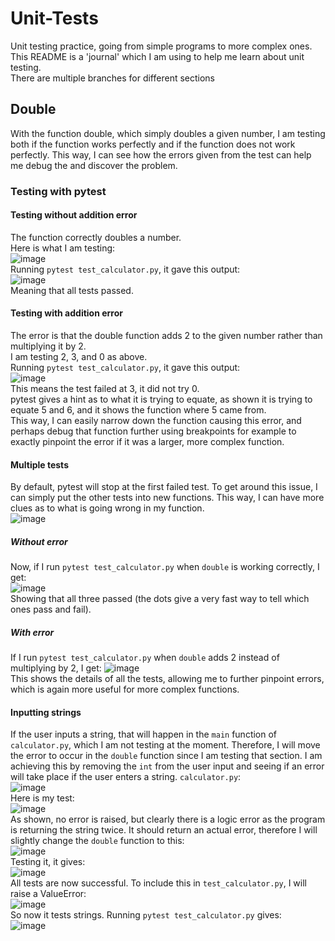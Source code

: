 # Unit-Tests
Unit testing practice, going from simple programs to more complex ones.  
This README is a 'journal' which I am using to help me learn about unit testing.  
There are multiple branches for different sections
## Double
With the function double, which simply doubles a given number, I am testing both if the function works perfectly and if the function does not work perfectly.
This way, I can see how the errors given from the test can help me debug the and discover the problem.
### Testing with pytest
#### Testing without addition error
The function correctly doubles a number.  
Here is what I am testing:  
![image](https://github.com/user-attachments/assets/86f6b9a1-dcee-4c38-9141-97d513fb5b8c)  
Running `pytest test_calculator.py`, it gave this output:  
![image](https://github.com/user-attachments/assets/bd6c1e0a-b821-4705-88fe-ab3c88ac5980)  
Meaning that all tests passed. 
#### Testing with addition error
The error is that the double function adds 2 to the given number rather than multiplying it by 2.  
I am testing 2, 3, and 0 as above.  
Running `pytest test_calculator.py`, it gave this output:  
![image](https://github.com/user-attachments/assets/0d68cc31-fc90-4979-93a8-b27ab5d86490)  
This means the test failed at 3, it did not try 0.  
pytest gives a hint as to what it is trying to equate, as shown it is trying to equate 5 and 6, and it shows the function where 5 came from.  
This way, I can easily narrow down the function causing this error, and perhaps debug that function further using breakpoints for example to exactly pinpoint the error if it was a larger, more complex function.  
#### Multiple tests
By default, pytest will stop at the first failed test. To get around this issue, I can simply put the other tests into new functions. This way, I can have more clues as to what is going wrong in my function.  
![image](https://github.com/user-attachments/assets/90790bc6-939d-4015-9f3b-ee5f7186815d)  
##### Without error
Now, if I run `pytest test_calculator.py` when `double` is working correctly, I get:  
![image](https://github.com/user-attachments/assets/e6ff47e9-7ef4-456f-ac62-410f5da917db)  
Showing that all three passed (the dots give a very fast way to tell which ones pass and fail).
##### With error
If I run `pytest test_calculator.py` when `double` adds 2 instead of multiplying by 2, I get:
![image](https://github.com/user-attachments/assets/d50934b4-a0ff-4434-b3f4-41b28a609813)  
This shows the details of all the tests, allowing me to further pinpoint errors, which is again more useful for more complex functions.
#### Inputting strings
If the user inputs a string, that will happen in the `main` function of `calculator.py`, which I am not testing at the moment. Therefore, I will move the error to occur in the `double` function since I am testing that section. I am achieving this by removing the `int` from the user input and seeing if an error will take place if the user enters a string.
`calculator.py`:  
![image](https://github.com/user-attachments/assets/26f25d89-fedd-4497-a81d-55bd61ca224c)  
Here is my test:  
![image](https://github.com/user-attachments/assets/ef90942e-e6ef-4016-89f3-6074f5550996)  
As shown, no error is raised, but clearly there is a logic error as the program is returning the string twice.
It should return an actual error, therefore I will slightly change the `double` function to this:  
![image](https://github.com/user-attachments/assets/03dd3209-84b6-4433-9050-134b35b1d8c6)  
Testing it, it gives:  
![image](https://github.com/user-attachments/assets/944a2de2-4fcd-4b6d-9943-f48d433f0a6d)  
All tests are now successful.
To include this in `test_calculator.py`, I will raise a ValueError:  
![image](https://github.com/user-attachments/assets/21105a10-f313-4ba3-ae62-773fa1888f96)  
So now it tests strings. Running `pytest test_calculator.py` gives:  
![image](https://github.com/user-attachments/assets/8d17a0bd-1fff-4182-9fe6-8b79df265936)  
